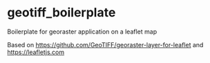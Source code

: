 # geotiff_boilerplate
Boilerplate for georaster application on a leaflet map

Based on https://github.com/GeoTIFF/georaster-layer-for-leaflet and https://leafletjs.com

